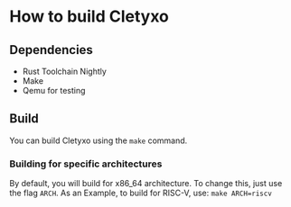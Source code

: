# How to build Cletyxo

## Dependencies

- Rust Toolchain Nightly
- Make
- Qemu for testing

## Build

You can build Cletyxo using the `make` command.

### Building for specific architectures

By default, you will build for x86_64 architecture. To change this,
just use the flag `ARCH`. 
As an Example, to build for RISC-V, use:
`make ARCH=riscv`